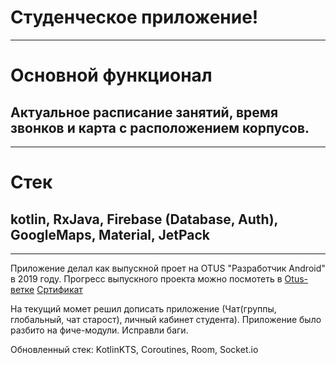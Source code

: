 # Студенческое приложение!
***
# Основной функционал 
## Актуальное расписание занятий, время звонков и карта с расположением корпусов.
***
# Стек
## kotlin, RxJava, Firebase (Database, Auth), GoogleMaps, Material, JetPack

*** 
Приложение делал как выпускной проет на OTUS "Разработчик Android" в 2019 году.
Прогресс выпускного проекта можно посмотеть в [Otus-ветке](https://github.com/1lio/IMEiT/tree/otus)
[Сртификат](art/certificate.pdf)

На текущий момет решил дописать приложение (Чат(группы, глобальный, чат старост), личный кабинет
студента). Приложение было разбито на фиче-модули. Исправли баги.

Обновленный стек: KotlinKTS, Coroutines, Room, Socket.io